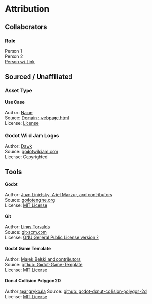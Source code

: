 # Attribution
## Collaborators

### Role
Person 1  
Person 2  
[Person w/ Link]()  


## Sourced / Unaffiliated
### Asset Type
#### Use Case
Author: [Name]()  
Source: [Domain : webpage.html]()  
License: [License]()

### Godot Wild Jam Logos
Author: [Dawk](https://coreyaroberts.com/)  
Source: [godotwildjam.com](https://godotwildjam.com/branding/)  
License: Copyrighted

## Tools
#### Godot
Author: [Juan Linietsky, Ariel Manzur, and contributors](https://godotengine.org/contact)  
Source: [godotengine.org](https://godotengine.org/)  
License: [MIT License](https://github.com/godotengine/godot/blob/master/LICENSE.txt) 

#### Git
Author: [Linus Torvalds](https://github.com/torvalds)  
Source: [git-scm.com](https://git-scm.com/downloads)  
License: [GNU General Public License version 2](https://opensource.org/licenses/GPL-2.0)

#### Godot Game Template
Author: [Marek Belski and contributors](https://github.com/Maaack/Godot-Game-Template/graphs/contributors)  
Source: [github: Godot-Game-Template](https://github.com/Maaack/Godot-Game-Template)  
License: [MIT License](LICENSE.txt)  

#### Donut Collision Polygon 2D
Author:[@angrykoala](https://github.com/angrykoala)
Source: [github: godot-donut-collision-polygon-2d](https://github.com/angrykoala/godot-donut-collision-polygon-2d)
License: [MIT License](https://github.com/angrykoala/godot-donut-collision-polygon-2d/blob/master/LICENSE)
